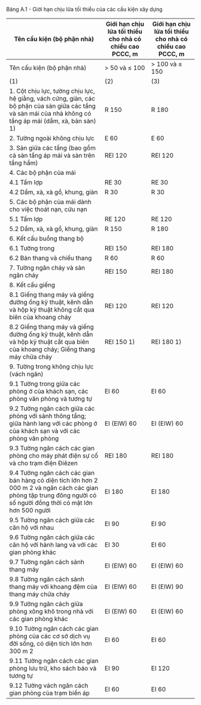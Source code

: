 Bảng A.1 - Giới hạn chịu lửa tối thiểu của các cấu kiện xây dựng

| Tên cấu kiện (bộ phận nhà)                                                                                                                                  | Giới hạn chịu lửa tối thiểu cho nhà có chiều cao PCCC, m   | Giới hạn chịu lửa tối thiểu cho nhà có chiều cao PCCC, m   |
|-------------------------------------------------------------------------------------------------------------------------------------------------------------|------------------------------------------------------------|------------------------------------------------------------|
| Tên cấu kiện (bộ phận nhà)                                                                                                                                  | > 50 và ≤ 100                                              | > 100 và ≤ 150                                             |
| (1)                                                                                                                                                         | (2)                                                        | (3)                                                        |
| 1. Cột chịu lực, tường chịu lực, hệ giằng, vách cứng, giàn, các bộ phận của sàn giữa các tầng và sàn mái của nhà không có tầng áp mái (dầm, xà, bản sàn) 1) | R 150                                                      | R 180                                                      |
| 2. Tường ngoài không chịu lực                                                                                                                               | E 60                                                       | E 60                                                       |
| 3. Sàn giữa các tầng (bao gồm cả sàn tầng áp mái và sàn trên tầng hầm)                                                                                      | REI 120                                                    | REI 120                                                    |
| 4. Các bộ phận của mái                                                                                                                                      |                                                            |                                                            |
| 4.1 Tấm lợp                                                                                                                                                 | RE 30                                                      | RE 30                                                      |
| 4.2 Dầm, xà, xà gồ, khung, giàn                                                                                                                             | R 30                                                       | R 30                                                       |
| 5. Các bộ phận của mái dành cho việc thoát nạn, cứu nạn                                                                                                     |                                                            |                                                            |
| 5.1 Tấm lợp                                                                                                                                                 | RE 120                                                     | RE 120                                                     |
| 5.2 Dầm, xà, xà gồ, khung, giàn                                                                                                                                      | R 150       | R 180       |
| 6. Kết cấu buồng thang bộ                                                                                                                                            |             |             |
| 6.1 Tường trong                                                                                                                                                      | REI 150     | REI 180     |
| 6.2 Bản thang và chiếu thang                                                                                                                                         | R 60        | R 60        |
| 7. Tường ngăn cháy và sàn ngăn cháy                                                                                                                                  | REI 150     | REI 180     |
| 8. Kết cấu giếng                                                                                                                                                     |             |             |
| 8.1 Giếng thang máy và giếng đường ống kỹ thuật, kênh dẫn và hộp kỹ thuật không cắt qua biên của khoang cháy                                                         | REI 120     | REI 120     |
| 8.2 Giếng thang máy và giếng đường ống kỹ thuật, kênh dẫn và hộp kỹ thuật cắt qua biên của khoang cháy; Giếng thang máy chữa cháy                                    | REI 150 1)  | REI 180 1)  |
| 9. Tường trong không chịu lực (vách ngăn)                                                                                                                            |             |             |
| 9.1 Tường trong giữa các phòng ở của khách sạn, các phòng văn phòng và tương tự                                                                                      | EI 60       | EI 60       |
| 9.2 Tường ngăn cách giữa các phòng với sảnh thông tầng; giữa hành lang với các phòng ở của khách sạn và với các phòng văn phòng                                      | EI (EIW) 60 | EI (EIW) 60 |
| 9.3 Tường ngăn cách các gian phòng cho máy phát điện sự cố và cho trạm điện Điêzen                                                                                   | REI 180     | REI 180     |
| 9.4 Tường ngăn cách các gian bán hàng có diện tích lớn hơn 2 000 m 2 và ngăn cách các gian phòng tập trung đông người có số người đồng thời có mặt lớn hơn 500 người | EI 180      | EI 180      |
| 9.5 Tường ngăn cách giữa các căn hộ với nhau                                                                                                                         | EI 90       | EI 90       |
| 9.6 Tường ngăn cách giữa các căn hộ với hành lang và với các gian phòng khác                                                                                         | EI 30       | EI 60       |
| 9.7 Tường ngăn cách sảnh thang máy                                                                                                                                   | EI (EIW) 60 | EI (EIW) 60 |
| 9.8 Tường ngăn cách sảnh thang máy với khoang đệm của thang máy chữa cháy                                                                                            | EI (EIW) 60 | EI (EIW) 90 |
| 9.9 Tường ngăn cách giữa phòng xông khô trong nhà với các gian phòng khác                                                                                            | EI (EIW) 60 | EI (EIW) 60 |
| 9.10 Tường ngăn cách các gian phòng của các cơ sở dịch vụ đời sống, có diện tích lớn hơn 300 m 2                                                                     | EI 60       | EI 60       |
| 9.11 Tường ngăn cách các gian phòng lưu trữ, kho sách báo và tương tự                                                                                                | EI 90       | EI 120      |
| 9.12 Tường vách ngăn cách gian phòng của trạm biến áp                                                                                                                | EI 60       | EI 60       |